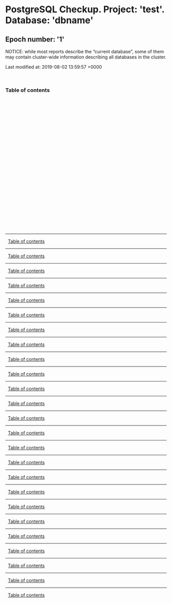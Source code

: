 # PostgreSQL Checkup. Project: 'test'. Database: 'dbname'
## Epoch number: '1'
NOTICE: while most reports describe the “current database”, some of them may contain cluster-wide information describing all databases in the cluster.

Last modified at:  2019-08-02 13:59:57 +0000


<a name="postgres-checkup_top">&nbsp;</a>
### Table of contents ###

[](#postgres-checkup_)  
[](#postgres-checkup_)  
[](#postgres-checkup_)  
[](#postgres-checkup_)  
[](#postgres-checkup_)  
[](#postgres-checkup_)  
[](#postgres-checkup_)  
[](#postgres-checkup_)  
[](#postgres-checkup_)  
[](#postgres-checkup_)  
[](#postgres-checkup_)  
[](#postgres-checkup_)  
[](#postgres-checkup_)  
[](#postgres-checkup_)  
[](#postgres-checkup_)  
[](#postgres-checkup_)  
[](#postgres-checkup_)  
[](#postgres-checkup_)  
[](#postgres-checkup_)  
[](#postgres-checkup_)  
[](#postgres-checkup_)  
[](#postgres-checkup_)  
[](#postgres-checkup_)  
[](#postgres-checkup_)  
[](#postgres-checkup_)  



---
<a name="postgres-checkup_">&nbsp;</a>
[Table of contents](#postgres-checkup_top)



---
<a name="postgres-checkup_">&nbsp;</a>
[Table of contents](#postgres-checkup_top)



---
<a name="postgres-checkup_">&nbsp;</a>
[Table of contents](#postgres-checkup_top)



---
<a name="postgres-checkup_">&nbsp;</a>
[Table of contents](#postgres-checkup_top)



---
<a name="postgres-checkup_">&nbsp;</a>
[Table of contents](#postgres-checkup_top)



---
<a name="postgres-checkup_">&nbsp;</a>
[Table of contents](#postgres-checkup_top)



---
<a name="postgres-checkup_">&nbsp;</a>
[Table of contents](#postgres-checkup_top)



---
<a name="postgres-checkup_">&nbsp;</a>
[Table of contents](#postgres-checkup_top)



---
<a name="postgres-checkup_">&nbsp;</a>
[Table of contents](#postgres-checkup_top)



---
<a name="postgres-checkup_">&nbsp;</a>
[Table of contents](#postgres-checkup_top)



---
<a name="postgres-checkup_">&nbsp;</a>
[Table of contents](#postgres-checkup_top)



---
<a name="postgres-checkup_">&nbsp;</a>
[Table of contents](#postgres-checkup_top)



---
<a name="postgres-checkup_">&nbsp;</a>
[Table of contents](#postgres-checkup_top)



---
<a name="postgres-checkup_">&nbsp;</a>
[Table of contents](#postgres-checkup_top)



---
<a name="postgres-checkup_">&nbsp;</a>
[Table of contents](#postgres-checkup_top)



---
<a name="postgres-checkup_">&nbsp;</a>
[Table of contents](#postgres-checkup_top)



---
<a name="postgres-checkup_">&nbsp;</a>
[Table of contents](#postgres-checkup_top)



---
<a name="postgres-checkup_">&nbsp;</a>
[Table of contents](#postgres-checkup_top)



---
<a name="postgres-checkup_">&nbsp;</a>
[Table of contents](#postgres-checkup_top)



---
<a name="postgres-checkup_">&nbsp;</a>
[Table of contents](#postgres-checkup_top)



---
<a name="postgres-checkup_">&nbsp;</a>
[Table of contents](#postgres-checkup_top)



---
<a name="postgres-checkup_">&nbsp;</a>
[Table of contents](#postgres-checkup_top)



---
<a name="postgres-checkup_">&nbsp;</a>
[Table of contents](#postgres-checkup_top)



---
<a name="postgres-checkup_">&nbsp;</a>
[Table of contents](#postgres-checkup_top)



---
<a name="postgres-checkup_">&nbsp;</a>
[Table of contents](#postgres-checkup_top)

